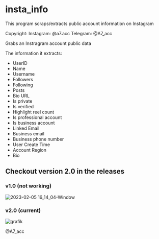 # insta_info
This program scraps/extracts public account information on Instagram

Copyright:
Instagram: @a7.acc
Telegram: @A7_acc

Grabs an Instragram account public data

The information it extracts:
- UserID
- Name
- Username
- Followers
- Following
- Posts
- Bio URL
- Is private
- Is verified
- Highlight reel count
- Is professional account
- Is business account 
- Linked Email
- Business email
- Business phone number
- User Create Time
- Account Region
- Bio

<h2> Checkout version 2.0 in the releases </h2>
<h3> v1.0 (not working) </h3>

![2023-02-05 16_14_04-Window](https://user-images.githubusercontent.com/58238467/216827844-aa094fa3-624a-4691-a0a4-21fad4be9a37.png)

<h3> v2.0 (current) </h3>

![grafik](https://github.com/3a7/insta_info/assets/58238467/658eaed6-9f6b-4d8a-b0bd-e0195b0fa603)

@A7_acc

